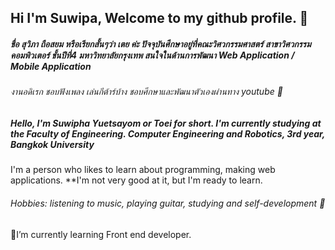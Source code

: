 ## Hi I'm Suwipa, Welcome to my github profile. 👋

 ##### ชื่อ สุวิภา ถือสยม หรือเรียกสั้นๆว่า เตย ค่ะ ปัจจุบันศึกษาอยู่ที่คณะวิศวกรรมศาสตร์ สาขาวิศวกรรมคอมพิวเตอร์ ชั้นปีที่4 มหาวิทยาลัยกรุงเทพ  สนใจในด้านการพัฒนา Web Application / Mobile Application 
###### งานอดิเรก ชอบฟังเพลง เล่นกีต้าร์บ้าง ชอบศึกษาและพัฒนาตัวเองผ่านทาง youtube 🎵


##### Hello, I'm Suwipha Yuetsayom or Toei for short. I'm currently studying at the Faculty of Engineering. Computer Engineering and Robotics, 3rd year, Bangkok University
I'm a person who likes to learn about programming, making web applications. 
**I'm not very good at it, but I'm ready to learn.
###### Hobbies: listening to music, playing guitar, studying and self-development 🎵

 
 🌱I’m currently learning Front end developer.
 
 
 

<!--
**Suwipathuesayom/Suwipathuesayom** is a ✨ _special_ ✨ repository because its `README.md` (this file) appears on your GitHub profile.

Here are some ideas to get you started:

- 🔭 I’m currently working on ...
- 🌱 I’m currently learning ...
- 👯 I’m looking to collaborate on ...
- 🤔 I’m looking for help with ...
- 💬 Ask me about ...
- 📫 How to reach me: ...
- 😄 Pronouns: ...
- ⚡ Fun fact: ...
-->
